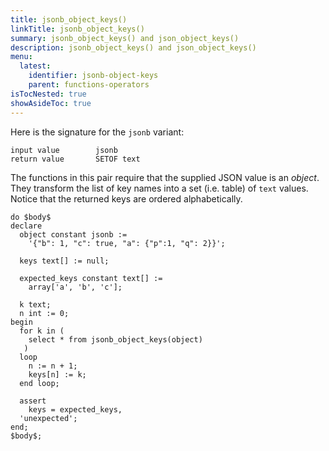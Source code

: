 ```yaml
---
title: jsonb_object_keys()
linkTitle: jsonb_object_keys()
summary: jsonb_object_keys() and json_object_keys()
description: jsonb_object_keys() and json_object_keys()
menu:
  latest:
    identifier: jsonb-object-keys
    parent: functions-operators
isTocNested: true
showAsideToc: true
---
```


Here is the signature for the `jsonb` variant:

```
input value        jsonb
return value       SETOF text
```

The functions in this pair require that the supplied JSON value is an _object_. They transform the list of key names into a set (i.e. table) of `text` values. Notice that the returned keys are ordered alphabetically.

```
do $body$
declare
  object constant jsonb :=
    '{"b": 1, "c": true, "a": {"p":1, "q": 2}}';

  keys text[] := null;

  expected_keys constant text[] :=
    array['a', 'b', 'c'];

  k text;
  n int := 0;
begin
  for k in (
    select * from jsonb_object_keys(object)
   )
  loop
    n := n + 1;
    keys[n] := k;
  end loop;

  assert
    keys = expected_keys,
  'unexpected';
end;
$body$;
```
